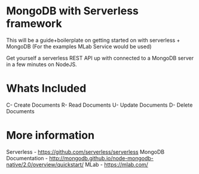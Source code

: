 # MongoDB with Serverless framework

This will be a guide+boilerplate on getting started on with serverless + MongoDB (For the examples MLab Service would be used)

Get yourself a serverless REST API up with connected to a MongoDB server in a few minutes on NodeJS.

# Whats Included

C- Create Documents
R- Read Documents
U- Update Documents
D- Delete Documents

# More information

Serverless - https://github.com/serverless/serverless
MongoDB Documentation - http://mongodb.github.io/node-mongodb-native/2.0/overview/quickstart/
MLab - https://mlab.com/
